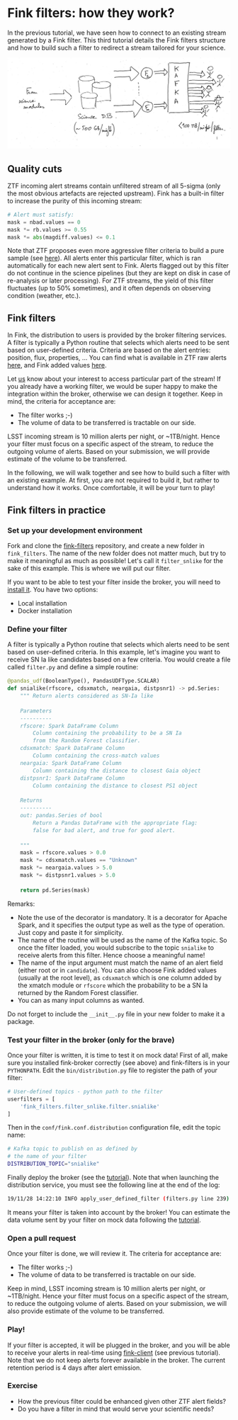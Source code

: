 # Fink filters: how they work?

In the previous tutorial, we have seen how to connect to an existing stream generated by a Fink filter. This third tutorial details the Fink filters structure and how to build such a filter to redirect a stream tailored for your science.

![jpg](../_static/1/fink-filters.jpg)

## Quality cuts

ZTF incoming alert streams contain unfiltered stream of all 5-sigma (only the most obvious artefacts are rejected upstream). Fink has a built-in filter to increase the purity of this incoming stream:

```python
# Alert must satisfy:
mask = nbad.values == 0
mask *= rb.values >= 0.55
mask *= abs(magdiff.values) <= 0.1
```

Note that ZTF proposes even more aggressive filter criteria to build a pure sample (see [here](https://zwickytransientfacility.github.io/ztf-avro-alert/filtering.html)). All alerts enter this particular filter, which is ran automatically for each new alert sent to Fink. Alerts flagged out by this filter do not continue in the science pipelines (but they are kept on disk in case of re-analysis or later processing). For ZTF streams, the yield of this filter fluctuates (up to 50% sometimes), and it often depends on observing condition (weather, etc.).

## Fink filters

In Fink, the distribution to users is provided by the broker filtering services. A filter is typically a Python routine that selects which alerts need to be sent based on user-defined criteria. Criteria are based on the alert entries: position, flux, properties, ... You can find what is available in ZTF raw alerts [here](https://zwickytransientfacility.github.io/ztf-avro-alert/schema.html), and Fink added values [here](https://fink-broker.readthedocs.io/en/latest/science/added_values/).

Let [us](mailto:peloton@lal.in2p3.fr,emilleishida@gmail.com,anais.moller@clermont.in2p3.fr) know about your interest to access particular part of the stream! If you already have a working filter, we would be super happy to make the integration within the broker, otherwise we can design it together. Keep in mind, the criteria for acceptance are:

* The filter works ;-)
* The volume of data to be transferred is tractable on our side.

LSST incoming stream is 10 million alerts per night, or ~1TB/night. Hence your filter must focus on a specific aspect of the stream, to reduce the outgoing volume of alerts. Based on your submission, we will provide estimate of the volume to be transferred.

In the following, we will walk together and see how to build such a filter with an existing example. At first, you are not required to build it, but rather to understand how it works. Once comfortable, it will be your turn to play!

## Fink filters in practice

### Set up your development environment

Fork and clone the [fink-filters](https://github.com/astrolabsoftware/fink-filters) repository, and create a new folder in `fink_filters`. The name of the new folder does not matter much, but try to make it meaningful as much as possible! Let's call it `filter_snlike` for the sake of this example. This is where we will put our filter.

If you want to be able to test your filter inside the broker, you will need to [install it](https://fink-broker.readthedocs.io/en/latest/broker/introduction/). You have two options:

* Local installation
* Docker installation

### Define your filter

A filter is typically a Python routine that selects which alerts need to be sent based on user-defined criteria. In this example, let's imagine you want to receive SN Ia like candidates based on a few criteria. You would create a file called `filter.py` and define a simple routine:

```python
@pandas_udf(BooleanType(), PandasUDFType.SCALAR)
def snialike(rfscore, cdsxmatch, neargaia, distpsnr1) -> pd.Series:
    """ Return alerts considered as SN-Ia like

    Parameters
    ----------
    rfscore: Spark DataFrame Column
        Column containing the probability to be a SN Ia
        from the Random Forest classifier.
    cdsxmatch: Spark DataFrame Column
        Column containing the cross-match values
    neargaia: Spark DataFrame Column
        Column containing the distance to closest Gaia object
    distpsnr1: Spark DataFrame Column
        Column containing the distance to closest PS1 object

    Returns
    ----------
    out: pandas.Series of bool
        Return a Pandas DataFrame with the appropriate flag:
        false for bad alert, and true for good alert.

    """
    mask = rfscore.values > 0.0
    mask *= cdsxmatch.values == "Unknown"
    mask *= neargaia.values > 5.0
    mask *= distpsnr1.values > 5.0

    return pd.Series(mask)
```

Remarks:

- Note the use of the decorator is mandatory. It is a decorator for Apache Spark, and it specifies the output type as well as the type of operation. Just copy and paste it for simplicity.
- The name of the routine will be used as the name of the Kafka topic. So once the filter loaded, you would subscribe to the topic `snialike` to receive alerts from this filter. Hence choose a meaningful name!
- The name of the input argument must match the name of an alert field (either root or in `candidate`). You can also choose Fink added values (usually at the root level), as `cdsxmatch` which is one column added by the xmatch module or `rfscore` which the probability to be a SN Ia returned by the Random Forest classifier.
- You can as many input columns as wanted.

Do not forget to include the `__init__.py` file in your new folder to make it a package.

### Test your filter in the broker (only for the brave)

Once your filter is written, it is time to test it on mock data! First of all, make sure you installed fink-broker correctly (see above) and fink-filters is in your `PYTHONPATH`. Edit the `bin/distribution.py` file to register the path of your filter:

```python
# User-defined topics - python path to the filter
userfilters = [
    'fink_filters.filter_snlike.filter.snialike'
]
```

Then in the `conf/fink.conf.distribution` configuration file, edit the topic name:

```bash
# Kafka topic to publish on as defined by
# the name of your filter
DISTRIBUTION_TOPIC="snialike"
```

Finally deploy the broker (see the [tutorial](https://fink-broker.readthedocs.io/en/latest/tutorials/deployment/)). Note that when launching the distribution service, you must see the following line at the end of the log:

```bash
19/11/28 14:22:10 INFO apply_user_defined_filter (filters.py line 239): new filter/topic registered: rrlyr from fink_filters.filter_snlike.filter
```

It means your filter is taken into account by the broker! You can estimate the data volume sent by your filter on mock data following the [tutorial](https://fink-broker.readthedocs.io/en/latest/tutorials/db-inspection/#example-3-forecasting-the-yield-of-a-science-filter).

### Open a pull request

Once your filter is done, we will review it. The criteria for acceptance are:

- The filter works ;-)
- The volume of data to be transferred is tractable on our side.

Keep in mind, LSST incoming stream is 10 million alerts per night, or ~1TB/night. Hence your filter must focus on a specific aspect of the stream, to reduce the outgoing volume of alerts. Based on your submission, we will also provide estimate of the volume to be transferred.

### Play!

If your filter is accepted, it will be plugged in the broker, and you will be able to receive your alerts in real-time using [fink-client](https://github.com/astrolabsoftware/fink-client) (see previous tutorial). Note that we do not keep alerts forever available in the broker. The current retention period is 4 days after alert emission.

### Exercise

* How the previous filter could be enhanced given other ZTF alert fields?
* Do you have a filter in mind that would serve your scientific needs?
